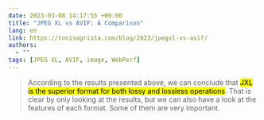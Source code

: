 ```yaml
---
date: 2023-03-08 14:17:55 +00:00
title: "JPEG XL vs AVIF: A Comparison"
lang: en
link: https://tonisagrista.com/blog/2023/jpegxl-vs-avif/
authors:
  - ""
tags: [JPEG XL, AVIF, image, WebPerf]
---
```


> According to the results presented above, we can conclude that <mark>JXL is the superior format for both lossy and lossless operations</mark>. That is clear by only looking at the results, but we can also have a look at the features of each format. Some of them are very important.
